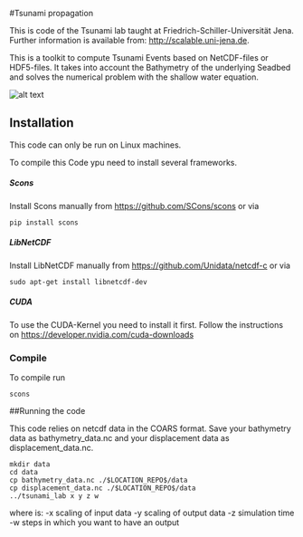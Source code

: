 #Tsunami propagation

This is code of the Tsunami lab taught at Friedrich-Schiller-Universität Jena.
Further information is available from: http://scalable.uni-jena.de.

This is a toolkit to compute Tsunami Events based on NetCDF-files or HDF5-files.
It takes into account the Bathymetry of the underlying Seadbed and solves the numerical problem with the shallow water equation.



![alt text](https://github.com/Jolles-workm8/tsunami_projekt/markdown/images/tsunami2.gif "Tohoku Earthquake 2013")

## Installation

This code can only be run on Linux machines.

To compile this Code ypu need to install several frameworks.

##### Scons
Install Scons manually from https://github.com/SCons/scons or via

    pip install scons

##### LibNetCDF
Install LibNetCDF manually from https://github.com/Unidata/netcdf-c or via

    sudo apt-get install libnetcdf-dev

##### CUDA
To use the CUDA-Kernel you need to install it first. Follow the instructions on https://developer.nvidia.com/cuda-downloads

### Compile
To compile run

    scons

##Running the code


This code relies on netcdf data in the COARS format. Save your bathymetry data as bathymetry_data.nc and your displacement data as displacement_data.nc.

    mkdir data
    cd data
    cp bathymetry_data.nc ./$LOCATION_REPO$/data
    cp displacement_data.nc ./$LOCATION_REPO$/data
    ../tsunami_lab x y z w

where is:
-x scaling of input data
-y scaling of output data
-z simulation time
-w steps in which you want to have an output
